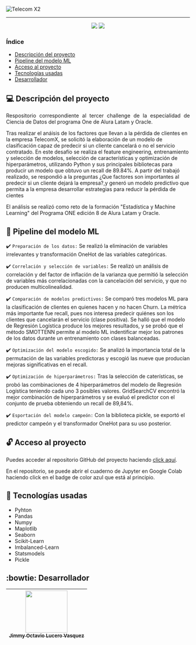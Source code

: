![Telecom X2](https://github.com/user-attachments/assets/f6f7bf69-69db-4251-8282-f7ec8998de79)
<hr>

<p align="center">
  <img src="https://img.shields.io/badge/Estado-Finalizado-blue">
  <img src="https://img.shields.io/badge/Licencia-MIT License-orange">
</p>

### Índice
- [Descripción del proyecto](#computer-descripción-del-proyecto)
- [Pipeline del modelo ML](#hammer-pipeline-del-modelo-ML)
- [Acceso al proyecto](#unlock-acceso-al-proyecto)
- [Tecnologías usadas](#briefcase-tecnologías-usadas)
- [Desarrollador](#bowtie-desarrollador)

## :computer: Descripción del proyecto
<p align="justify">
Respositorio correspondiente al tercer challenge de la especialidad de Ciencia de Datos del programa One de Alura Latam y Oracle.
  
Tras realizar el anáisis de los factores que llevan a la pérdida de clientes en la empresa TelecomX, se solicitó la elaboración de un modelo de clasificación capaz de predecir si un cliente cancelará o no el servicio contratado. En este desafío se realiza el feature engineering, entrenamiento y selección de modelos, selección de características y optimización de hiperparámetros, utilizando Python y sus principales bibliotecas para producir un modelo que obtuvo un recall de 89.84%. A partir del trabajó realizado, se respondió a la preguntas ¿Que factores son importantes al predecir si un cliente dejará la empresa?,y generó un modelo predictivo que permita a la empresa desarrollar estrategias para reducir la pérdida de cientes

El análisis se realizó como reto de la formación "Estadística y Machine Learning" del Programa ONE edición 8 de Alura Latam y Oracle.
</p>

## :hammer: Pipeline del modelo ML
:heavy_check_mark: `Preparación de los datos:` Se realizó la eliminación de variables irrelevantes y transformación OneHot de las variables categóricas.

:heavy_check_mark: `Correlación y selección de variables:` Se realizó un análisis de correlación y del factor de inflación de la varianza que permitió la selección de variables más correlacionadas con la cancelación del servicio, y que no producen multicolinealidad.

:heavy_check_mark: `Comparación de modelos predictivos:` Se comparó tres modelos ML para la clasificación de clientes en quienes hacen y no hacen Churn. La métrica más importante fue recall, pues nos interesa predecir quiénes son los clientes que cancelarán el servicio (clase positiva). Se halló que el modelo de Regresión Logística produce los mejores resultados, y se probó que el método SMOTTENN permite al modelo ML indentificar mejor los patrones de los datos durante un entrenamiento con clases balanceadas. 

:heavy_check_mark: `Optimización del modelo escogido:` Se analizó la importancia total de la permutación de las variables predictoras y escogió las nueve que producían mejoras significativas en el recall.

:heavy_check_mark: `Optimización de hiperparámetros:` Tras la selección de caterísticas, se probó las combinaciones de 4 hiperparámetros del modelo de Regresión Logística teniendo cada uno 3 posibles valores. GridSearchCV encontró la mejor combinación de hiperparámetros y se evaluó el predictor con el conjunto de prueba obteniendo un recall de 89,84%.

:heavy_check_mark: `Esportación del modelo campeón:` Con la biblioteca pickle, se exportó el predictor campeón y el transformador OneHot para su uso posterior.

## :unlock: Acceso al proyecto
Puedes acceder al repositorio GitHub del proyecto haciendo [click aquí](https://github.com/JLuceroVasquez/challenge-telecom-x-latam-parte-2).

En el repositorio, se puede abrir el cuaderno de Jupyter en Google Colab haciendo click en el badge de color azul que está al principio.

## :briefcase: Tecnologías usadas
- Pyhton
- Pandas
- Numpy
- Maplotlib
- Seaborn
- Scikit-Learn
- Imbalanced-Learn
- Statsmodels
- Pickle

## :bowtie: Desarrollador
|[<img src="https://avatars.githubusercontent.com/u/176303607?v=4" width=115> <br> <sub>Jimmy Octavio Lucero Vasquez</sub>](https://github.com/JLuceroVasquez)|
|:---:|
